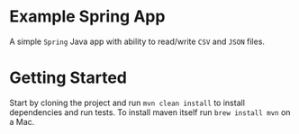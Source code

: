 # Example Spring App
A simple `Spring` Java app with ability to read/write `CSV` and `JSON` files.

# Getting Started

Start by cloning the project and run `mvn clean install` to install dependencies and run tests. To install maven itself run `brew install mvn` on a Mac.

